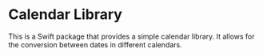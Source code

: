 # Calendar Library

This is a Swift package that provides a simple calendar library.
It allows for the conversion between dates in different calendars.
